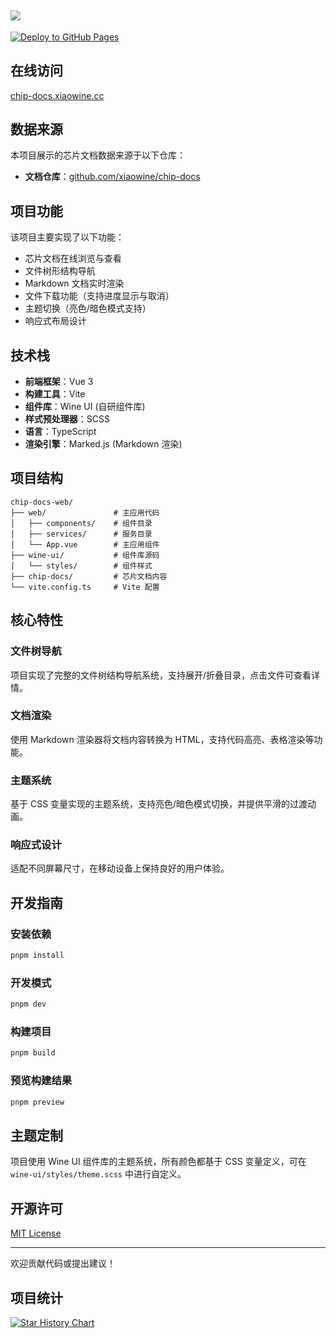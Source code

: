 ## ![](https://socialify.git.ci/xiaowine/chip-docs-web/image?description=1&descriptionEditable=%E5%9F%BA%E4%BA%8E%20Vue%203%20%E5%BA%93%E6%9E%84%E5%BB%BA%E7%9A%84%E8%8A%AF%E7%89%87%E6%96%87%E6%A1%A3%E5%9C%A8%E7%BA%BF%E6%B5%8F%E8%A7%88%E5%B9%B3%E5%8F%B0&language=1&name=1&owner=1&theme=Auto)

[![Deploy to GitHub Pages](https://github.com/xiaowine/chip-docs-web/actions/workflows/deploy.yml/badge.svg)](https://github.com/xiaowine/chip-docs-web/actions/workflows/deploy.yml)

## 在线访问

[chip-docs.xiaowine.cc](https://chip-docs.xiaowine.cc)

## 数据来源

本项目展示的芯片文档数据来源于以下仓库：

- **文档仓库**：[github.com/xiaowine/chip-docs](https://github.com/xiaowine/chip-docs)

## 项目功能

该项目主要实现了以下功能：

- 芯片文档在线浏览与查看
- 文件树形结构导航
- Markdown 文档实时渲染
- 文件下载功能（支持进度显示与取消）
- 主题切换（亮色/暗色模式支持）
- 响应式布局设计

## 技术栈

- **前端框架**：Vue 3
- **构建工具**：Vite
- **组件库**：Wine UI (自研组件库)
- **样式预处理器**：SCSS
- **语言**：TypeScript
- **渲染引擎**：Marked.js (Markdown 渲染)

## 项目结构

```
chip-docs-web/
├── web/               # 主应用代码
│   ├── components/    # 组件目录
│   ├── services/      # 服务目录
│   └── App.vue        # 主应用组件
├── wine-ui/           # 组件库源码
│   └── styles/        # 组件样式
├── chip-docs/         # 芯片文档内容
└── vite.config.ts     # Vite 配置
```

## 核心特性

### 文件树导航

项目实现了完整的文件树结构导航系统，支持展开/折叠目录，点击文件可查看详情。

### 文档渲染

使用 Markdown 渲染器将文档内容转换为 HTML，支持代码高亮、表格渲染等功能。

### 主题系统

基于 CSS 变量实现的主题系统，支持亮色/暗色模式切换，并提供平滑的过渡动画。

### 响应式设计

适配不同屏幕尺寸，在移动设备上保持良好的用户体验。

## 开发指南

### 安装依赖

```bash
pnpm install
```

### 开发模式

```bash
pnpm dev
```

### 构建项目

```bash
pnpm build
```

### 预览构建结果

```bash
pnpm preview
```

## 主题定制

项目使用 Wine UI 组件库的主题系统，所有颜色都基于 CSS 变量定义，可在 `wine-ui/styles/theme.scss` 中进行自定义。

## 开源许可

[MIT License](LICENSE)

---

欢迎贡献代码或提出建议！

## 项目统计

[![Star History Chart](https://api.star-history.com/svg?repos=xiaowine/chip-docs-web&type=Timeline)](https://star-history.com/#xiaowine/chip-docs-web&Timeline)
